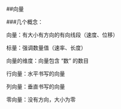 ##向量

###几个概念：

向量：有大小有方向的有向线段（速度、位移）

标量：强调数量值（速率、长度）

向量的维度：向量包含 “数” 的数目

行向量：水平书写的向量

列向量：垂直书写的向量

零向量：没有方向，大小为零